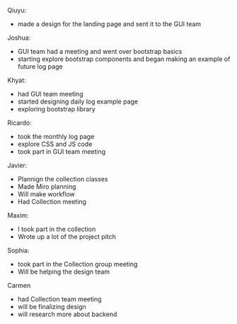 Qiuyu:
- made a design for the landing page and sent it to the GUI team

Joshua:
- GUI team had a meeting and went over bootstrap basics
- starting explore bootstrap components and began making an example of future log page

Khyat:
- had GUI team meeting
- started designing daily log example page
- exploring bootstrap library

Ricardo:
- took the monthly log page
- explore CSS and JS code
- took part in GUI team meeting

Javier:
- Plannign the collection classes
- Made Miro planning
- Will make workflow
- Had Collection meeting

Maxim:
- I took part in the collection
- Wrote up a lot of the project pitch

Sophia:
- took part in the Collection group meeting
- Will be helping the design team

Carmen
- had Collection team meeting
- will be finalizing design 
- will research more about backend
